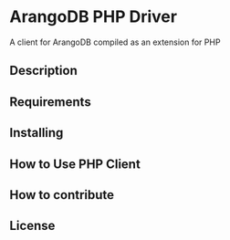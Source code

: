 # ArangoDB PHP Driver

A client for ArangoDB compiled as an extension for PHP

## Description

## Requirements

## Installing

## How to Use PHP Client

## How to contribute

## License
